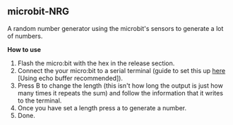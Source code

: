 ## microbit-NRG
A random number generator using the microbit's sensors to generate a lot of numbers.


**How to use**
1) Flash the micro:bit with the hex in the release section.
2) Connect the your micro:bit to a serial terminal (guide to set this up [here](https://www.microbit.co.uk/td/serial-library) [Using echo buffer recommended]).
3) Press B to change the length (this isn't how long the output is just how many times it repeats the sum) and follow the information that it writes to the terminal.
4) Once you have set a length press a to generate a number.
5) Done.
